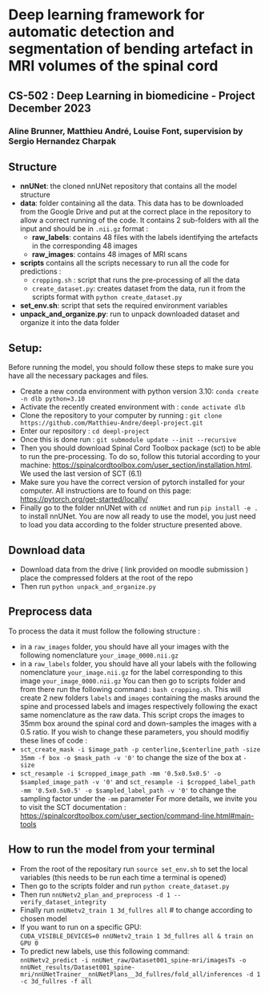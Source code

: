 # Deep learning framework for automatic detection and segmentation of bending artefact in MRI volumes of the spinal cord
## CS-502 : Deep Learning in biomedicine - Project December 2023
### Aline Brunner, Matthieu André, Louise Font, supervision by Sergio Hernandez Charpak

## Structure
* **nnUNet**: the cloned nnUNet repository that contains all the model structure
* **data**: folder containing all the data. This data has to be downloaded from the Google Drive and put at the correct place in the repository to allow a correct running of the code. It contains 2 sub-folders with all the input and should be in `.nii.gz` format : 
    * **raw_labels**: contains 48 files with the labels identifying the artefacts in the corresponding 48 images
    * **raw_images**: contains 48 images of MRI scans 
* **scripts** contains all the scripts necessary to run all the code for predictions : 
    * `cropping.sh` : script that runs the pre-processing of all the data
    * `create_dataset.py`: creates dataset from the data, run it from the scripts format with `python create_dataset.py`
* **set_env.sh**: script that sets the required environment variables
* **unpack_and_organize.py**: run to unpack downloaded dataset and organize it into the data folder

## Setup:
Before running the model, you should follow these steps to make sure you have all the necessary packages and files.
* Create a new conda environment with python version 3.10: `conda create -n dlb python=3.10`
* Activate the recently created environment with : `conde activate dlb` 
* Clone the repository to your computer by running : `git clone https://github.com/Matthieu-Andre/deepl-project.git` 
* Enter our repository : `cd deepl-project` 
* Once this is done run : `git submodule update --init --recursive`
* Then you should download Spinal Cord Toolbox package (sct) to be able to run the pre-processing. To do so, follow this tutorial according to your machine: https://spinalcordtoolbox.com/user_section/installation.html. We used the last version of SCT (6.1)
* Make sure you have the correct version of pytorch installed for your computer. All instructions are to found on this page: https://pytorch.org/get-started/locally/
* Finally go to the folder nnUNet with `cd nnUNet` and run `pip install -e .` to install nnUNet.
You are now all ready to use the model, you just need to load you data according to the folder structure presented above.

## Download data
* Download data from the drive ( link provided on moodle submission ) place the compressed folders at the root of the repo 
* Then run `python unpack_and_organize.py`

## Preprocess data
To process the data it must follow the following structure : 
* in a `raw_images` folder, you should have all your images with the following nomenclature `your_image_0000.nii.gz` 
* in a `raw_labels` folder, you should have all your labels with the following nomenclature `your_image.nii.gz` for the label corresponding to this image `your_image_0000.nii.gz` 
You can then go to scripts folder and from there run the following command : `bash cropping.sh`. This will create 2 new folders `labels` and `images` containing the masks around the spine and processed labels and images respectively following the exact same nomenclature as the raw data. This script crops the images to 35mm box around the spinal cord and down-samples the images with a 0.5 ratio. If you wish to change these parameters, you should modifiy these lines of code : 
* `sct_create_mask -i $image_path -p centerline,$centerline_path -size 35mm -f box -o $mask_path -v '0'` to change the size of the box at `-size`
* `sct_resample -i $cropped_image_path -mm '0.5x0.5x0.5' -o $sampled_image_path -v '0'` and `sct_resample -i $cropped_label_path -mm '0.5x0.5x0.5' -o $sampled_label_path -v '0'` to change the sampling factor under the `-mm` parameter
For more details, we invite you to visit the SCT documentation : https://spinalcordtoolbox.com/user_section/command-line.html#main-tools

## How to run the model from your terminal
* From the root of the repositary run `source set_env.sh` to set the local variables (this needs to be run each time a terminal is opened)
* Then go to the scripts folder and run `python create_dataset.py`
* Then run `nnUNetv2_plan_and_preprocess -d 1 --verify_dataset_integrity` 
* Finally run `nnUNetv2_train 1 3d_fullres all` # to change according to chosen model  
* If you want to run on a specific GPU:    
     `CUDA_VISIBLE_DEVICES=0 nnUNetv2_train 1 3d_fullres all & train on GPU 0`
* To predict new labels, use this following command:      
    `nnUNetv2_predict -i nnUNet_raw/Dataset001_spine-mri/imagesTs -o nnUNet_results/Dataset001_spine-mri/nnUNetTrainer__nnUNetPlans__3d_fullres/fold_all/inferences -d 1 -c 3d_fullres -f all`
